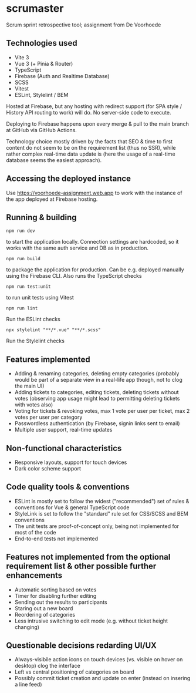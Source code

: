 # scrumaster
Scrum sprint retrospective tool; assignment from De Voorhoede

## Technologies used

* Vite 3
* Vue 3 (+ Pinia & Router)
* TypeScript
* Firebase (Auth and Realtime Database)
* SCSS
* Vitest
* ESLint, Stylelint / BEM

Hosted at Firebase, but any hosting with redirect support (for SPA style / History API routing to work) will do. No server-side code to execute.

Deploying to Firebase happens upon every merge & pull to the main branch at GitHub via GitHub Actions.

Technology choice mostly driven by the facts that SEO & time to first content do not seem to be on the requirement list (thus no SSR), while rather complex real-time data update is (here the usage of a real-time database seems the easiest approach).

## Accessing the deployed instance

Use https://voorhoede-assignment.web.app to work with the instance of the app deployed at Firebase hosting.

## Running & building

`npm run dev`

to start the application locally. Connection settings are hardcoded, so it works with the same auth service and DB as in production.

`npm run build`

to package the application for production. Can be e.g. deployed manually using the Firebase CLI. Also runs the TypeScript checks

`npm run test:unit`

to run unit tests using Vitest

`npm run lint`

Run the ESLint checks

`npx stylelint "**/*.vue" "**/*.scss"`

Run the Stylelint checks

## Features implemented

* Adding & renaming categories, deleting empty categories (probably would be part of a separate view in a real-life app though, not to clog the main UI)
* Adding tickets to categories, editing tickets, deleting tickets without votes (observing app usage might lead to permitting deleting tickets with votes also)
* Voting for tickets & revoking votes, max 1 vote per user per ticket, max 2 votes per user per category
* Passwordless authentication (by Firebase, signin links sent to email)
* Multiple user support, real-time updates

## Non-functional characteristics

* Responsive layouts, support for touch devices
* Dark color scheme support

## Code quality tools & conventions

* ESLint is mostly set to follow the widest ("recommended") set of rules & conventions for Vue & general TypeScript code
* StyleLink is set to follow the "standard" rule set for CSS/SCSS and BEM conventions
* The unit tests are proof-of-concept only, being not implemented for most of the code
* End-to-end tests not implemented

## Features not implemented from the optional requirement list & other possible further enhancements

* Automatic sorting based on votes
* Timer for disabling further editing
* Sending out the results to participants
* Staring out a new board
* Reordering of categories
* Less intrusive switching to edit mode (e.g. without ticket height changing)

## Questionable decisions redarding UI/UX

* Always-visibile action icons on touch devices (vs. visible on hover on desktop) clog the interface
* Left vs central positioning of categories on board
* Possibly commit ticket creation and update on enter (instead on insering a line feed)
